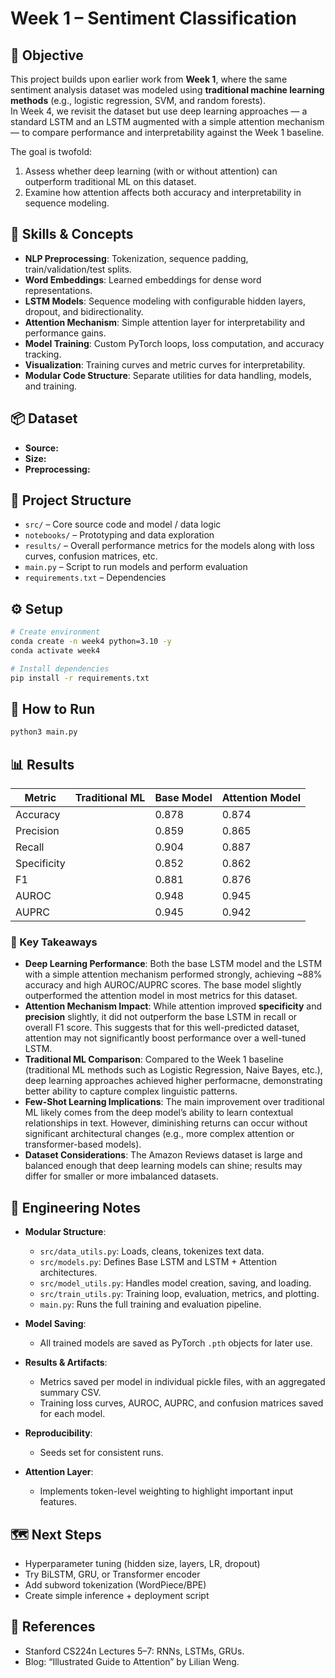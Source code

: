 # Week 1 – Sentiment Classification

## 📌 Objective
This project builds upon earlier work from **Week 1**, where the same sentiment analysis dataset was modeled using **traditional machine learning methods** (e.g., logistic regression, SVM, and random forests).  
In Week 4, we revisit the dataset but use deep learning approaches — a standard LSTM and an LSTM augmented with a simple attention mechanism — to compare performance and interpretability against the Week 1 baseline.

The goal is twofold:
1. Assess whether deep learning (with or without attention) can outperform traditional ML on this dataset.
2. Examine how attention affects both accuracy and interpretability in sequence modeling.

## 🧩 Skills & Concepts
- **NLP Preprocessing**: Tokenization, sequence padding, train/validation/test splits.  
- **Word Embeddings**: Learned embeddings for dense word representations.  
- **LSTM Models**: Sequence modeling with configurable hidden layers, dropout, and bidirectionality.  
- **Attention Mechanism**: Simple attention layer for interpretability and performance gains.  
- **Model Training**: Custom PyTorch loops, loss computation, and accuracy tracking.  
- **Visualization**: Training curves and metric curves for interpretability.
- **Modular Code Structure**: Separate utilities for data handling, models, and training.

## 📦 Dataset
- **Source:** 
- **Size:**
- **Preprocessing:** 

## 📂 Project Structure
- `src/` – Core source code and model / data logic  
- `notebooks/` – Prototyping and data exploration  
- `results/` – Overall performance metrics for the models along with loss curves, confusion matrices, etc. 
- `main.py` – Script to run models and perform evaluation
- `requirements.txt` – Dependencies  

## ⚙️ Setup
```bash
# Create environment
conda create -n week4 python=3.10 -y
conda activate week4

# Install dependencies
pip install -r requirements.txt
```

## 🚀 How to Run 
```bash 
python3 main.py
```

<!-- ## 🧪 Configuration  -->

## 📊 Results
| Metric      | Traditional ML | Base Model | Attention Model |
|-------------|----------------|------------|-----------------|
| Accuracy    |                | 0.878      | 0.874           |
| Precision   |                | 0.859      | 0.865           |
| Recall      |                | 0.904      | 0.887           |
| Specificity |                | 0.852      | 0.862           |
| F1          |                | 0.881      | 0.876           |
| AUROC       |                | 0.948      | 0.945           |
| AUPRC       |                | 0.945      | 0.942           |


### 📌 Key Takeaways
- **Deep Learning Performance**: Both the base LSTM model and the LSTM with a simple attention mechanism performed strongly, achieving ~88% accuracy and high AUROC/AUPRC scores. The base model slightly outperformed the attention model in most metrics for this dataset.
- **Attention Mechanism Impact**: While attention improved **specificity** and **precision** slightly, it did not outperform the base LSTM in recall or overall F1 score. This suggests that for this well-predicted dataset, attention may not significantly boost performance over a well-tuned LSTM.
- **Traditional ML Comparison**: Compared to the Week 1 baseline (traditional ML methods such as Logistic Regression, Naive Bayes, etc.), deep learning approaches achieved higher performacne, demonstrating better ability to capture complex linguistic patterns.
- **Few-Shot Learning Implications**: The main improvement over traditional ML likely comes from the deep model’s ability to learn contextual relationships in text. However, diminishing returns can occur without significant architectural changes (e.g., more complex attention or transformer-based models).
- **Dataset Considerations**: The Amazon Reviews dataset is large and balanced enough that deep learning models can shine; results may differ for smaller or more imbalanced datasets.

## 🧠 Engineering Notes
- **Modular Structure**:  
  - `src/data_utils.py`: Loads, cleans, tokenizes text data.  
  - `src/models.py`: Defines Base LSTM and LSTM + Attention architectures.  
  - `src/model_utils.py`: Handles model creation, saving, and loading.  
  - `src/train_utils.py`: Training loop, evaluation, metrics, and plotting.  
  - `main.py`: Runs the full training and evaluation pipeline.

- **Model Saving**:  
  - All trained models are saved as PyTorch `.pth` objects for later use.

- **Results & Artifacts**:  
  - Metrics saved per model in individual pickle files, with an aggregated summary CSV.  
  - Training loss curves, AUROC, AUPRC, and confusion matrices saved for each model.

- **Reproducibility**:  
  - Seeds set for consistent runs.

- **Attention Layer**:  
  - Implements token-level weighting to highlight important input features.

## 🗺️ Next Steps
- Hyperparameter tuning (hidden size, layers, LR, dropout)
- Try BiLSTM, GRU, or Transformer encoder
- Add subword tokenization (WordPiece/BPE)
- Create simple inference + deployment script

## 🔗 References
- Stanford CS224n Lectures 5–7: RNNs, LSTMs, GRUs.  
- Blog: “Illustrated Guide to Attention” by Lilian Weng.